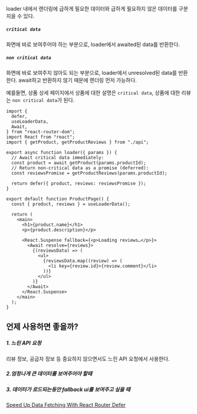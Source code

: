 loader 내에서 렌더링에 급하게 필요한 데이터와 급하게 필요하지 않은 데이터를 구분지을 수 있다.

##### `critical data`
화면에 바로 보여주어야 하는 부분으로, loader에서 awaited된 data를 반환한다.

##### `non critical data`
화면에 바로 보여주지 않아도 되는 부분으로, loader에서 unresolved된 data를 반환한다. await하고 반환하지 않기 때문에 렌더링 먼저 가능하다.

예를들면, 상품 상세 페이지에서 상품에 대한 설명은 `critical data`, 상품에 대한 리뷰는 `non critical data`가 된다. 

```tsx
import {
  defer,
  useLoaderData,
  Await,
} from "react-router-dom";
import React from "react";
import { getProduct, getProductReviews } from "./api";

export async function loader({ params }) {
  // Await critical data immediately:
  const product = await getProduct(params.productId);
  // Return non-critical data as a promise (deferred):
  const reviewsPromise = getProductReviews(params.productId);

  return defer({ product, reviews: reviewsPromise });
}

export default function ProductPage() {
  const { product, reviews } = useLoaderData();

  return (
    <main>
      <h1>{product.name}</h1>
      <p>{product.description}</p>

      <React.Suspense fallback={<p>Loading reviews…</p>}>
        <Await resolve={reviews}>
          {(reviewsData) => (
            <ul>
              {reviewsData.map((review) => (
                <li key={review.id}>{review.comment}</li>
              ))}
            </ul>
          )}
        </Await>
      </React.Suspense>
    </main>
  );
}
```

## 언제 사용하면 좋을까?

##### 1. 느린 API 요청
리뷰 정보, 공급자 정보 등 중요하지 않으면서도 느린 API 요청에서 사용한다.
##### 2.엄청나게 큰 데이터를 보여주어야 할때
##### 3. 데이터가 로드되는동안 fallback ui를 보여주고 싶을 때



[Speed Up Data Fetching With React Router Defer](https://www.dhiwise.com/blog/design-converter/how-to-improve-data-loading-with-react-router-defer)